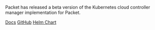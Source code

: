 <!-- <meta>
{
    "title":"Cloud Controller Manager",
    "slug":"cloud-controller-manager",
    "description":"K8s Cloud Controller Manager",
    "author":"Mo Lawler",
    "github":"usrdev",
    "date": "2019/12/18",
    "tag":["Devops", "Integrations", "K8s"]
}
</meta> -->

Packet has released a beta version of the Kubernetes cloud controller manager implementation for Packet.

[Docs](https://github.com/packethost/packet-ccm/tree/master/deploy/releases)
[GitHub](https://github.com/packethost/packet-ccm)
[Helm Chart](https://github.com/packet-labs/helm-charts)
